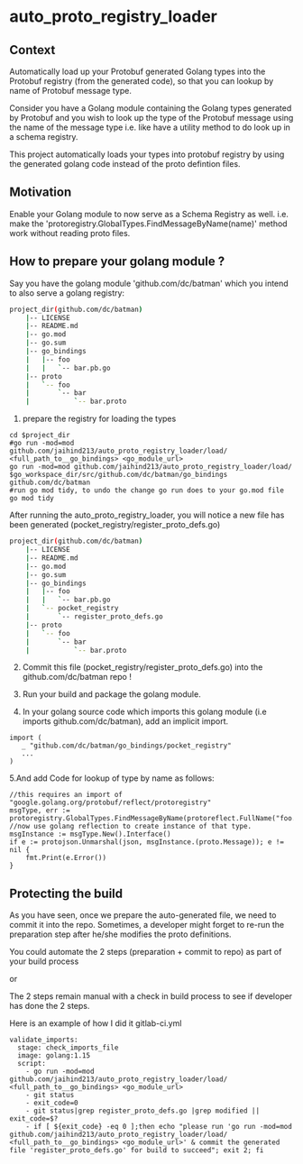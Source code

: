 # auto_proto_registry_loader

## Context 

Automatically load up your Protobuf generated Golang types into the Protobuf registry (from the generated code), 
so that you can lookup by name of Protobuf message type.

Consider you have a Golang module containing the Golang types generated by Protobuf and you wish to look up
the type of the Protobuf message using the name of the message type i.e. like have a utility method to do look up in a 
schema registry.

This project automatically loads your types into protobuf registry by using the generated golang code instead
of the proto defintion files.

## Motivation

Enable your Golang module to now serve as a Schema Registry as well. 
i.e. make the 'protoregistry.GlobalTypes.FindMessageByName(name)' method work without reading proto files.

## How to prepare your golang module ?

Say you have the golang module 'github.com/dc/batman' which you intend to also serve a golang registry:

```bash
project_dir(github.com/dc/batman)   
    |-- LICENSE
    |-- README.md
    |-- go.mod
    |-- go.sum
    |-- go_bindings
    |   |-- foo
    |   |   `-- bar.pb.go
    |-- proto
    |   `-- foo
    |       `-- bar
    |           `-- bar.proto
```

1. prepare the registry for loading the types
```
cd $project_dir
#go run -mod=mod github.com/jaihind213/auto_proto_registry_loader/load/ <full_path_to__go_bindings> <go_module_url> 
go run -mod=mod github.com/jaihind213/auto_proto_registry_loader/load/ $go_workspace_dir/src/github.com/dc/batman/go_bindings github.com/dc/batman
#run go mod tidy, to undo the change go run does to your go.mod file
go mod tidy
```

After running the auto_proto_registry_loader, you will notice a new file has been generated (pocket_registry/register_proto_defs.go)

```bash
project_dir(github.com/dc/batman)    
    |-- LICENSE
    |-- README.md
    |-- go.mod
    |-- go.sum
    |-- go_bindings
    |   |-- foo
    |   |   `-- bar.pb.go
    |   `-- pocket_registry
    |       `-- register_proto_defs.go
    |-- proto
    |   `-- foo
    |       `-- bar
    |           `-- bar.proto
```

2. Commit this file (pocket_registry/register_proto_defs.go) into the github.com/dc/batman repo !

3. Run your build and package the golang module.

4. In your golang source code which imports this golang module (i.e imports github.com/dc/batman), add an implicit import.
 ```
import (
	_ "github.com/dc/batman/go_bindings/pocket_registry"
	...
)
```

5.And add Code for lookup of type by name as follows:
```
//this requires an import of "google.golang.org/protobuf/reflect/protoregistry"
msgType, err := protoregistry.GlobalTypes.FindMessageByName(protoreflect.FullName("foo.bar.Keeper"))
//now use golang reflection to create instance of that type.
msgInstance := msgType.New().Interface()
if e := protojson.Unmarshal(json, msgInstance.(proto.Message)); e != nil {
    fmt.Print(e.Error())
}
```

## Protecting the build

As you have seen, once we prepare the auto-generated file, we need to commit it into the repo.
Sometimes, a developer might forget to re-run the preparation step after he/she modifies the proto definitions.

You could automate the 2 steps (preparation + commit to repo) as part of your build process 

or

The 2 steps remain manual with a check in build process to see if developer has done the 2 steps.

Here is an example of how I did it gitlab-ci.yml

```
validate_imports:
  stage: check_imports_file
  image: golang:1.15
  script:
    - go run -mod=mod github.com/jaihind213/auto_proto_registry_loader/load/ <full_path_to__go_bindings> <go_module_url>
    - git status
    - exit_code=0
    - git status|grep register_proto_defs.go |grep modified || exit_code=$?
    - if [ ${exit_code} -eq 0 ];then echo "please run 'go run -mod=mod github.com/jaihind213/auto_proto_registry_loader/load/ <full_path_to__go_bindings> <go_module_url>' & commit the generated file 'register_proto_defs.go' for build to succeed"; exit 2; fi

```